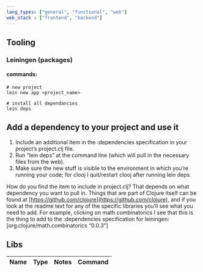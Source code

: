 ```yaml
---
lang_types: ["general", "functional", "web"]
web_stack : ["frontend", "backend"]
---
```



## Tooling

### Leiningen (packages)

#### commands:
```
# new project
lein new app <project_name>

# install all dependancies
lein deps
```

## Add a dependency to your project and use it

1.  Include an additional item in the :dependencies specification in your project’s project.clj file.
2.  Run “lein deps” at the command line (which will pull in the necessary files from the web).
3.  Make sure the new stuff is visible to the environment in which you’re running your code; for clooj I quit/restart clooj after running lein deps.

How do you find the item to include in project.clj? That depends on what dependency you want to pull in. Things that are part of Clojure itself can be found at [https://github.com/clojure](https://github.com/clojure), and if you look at the readme text for any of the specific libraries you’ll see what you need to add. For example, clicking on math.combinatorics I see that this is the thing to add to the :dependencies specification for leiningen: [org.clojure/math.combinatorics “0.0.3”]

## Libs

|Name|Type|Notes|Command|
|:---:|:---:|:---:|:---:|





